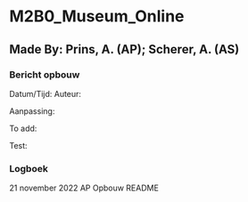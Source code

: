 # M2B0_Museum_Online

## Made By: Prins, A. (AP); Scherer, A. (AS)

### Bericht opbouw
Datum/Tijd:
Auteur:  

Aanpassing:  

To add:  

Test:  



### Logboek  

21 november 2022
AP
Opbouw README

